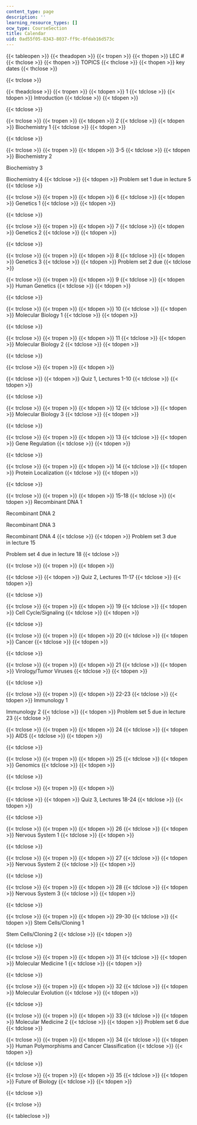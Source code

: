```yaml
---
content_type: page
description: ''
learning_resource_types: []
ocw_type: CourseSection
title: Calendar
uid: 0ad55f05-8343-8037-ff9c-0fdab16d573c
---
```


{{< tableopen >}}
{{< theadopen >}}
{{< tropen >}}
{{< thopen >}}
LEC #
{{< thclose >}}
{{< thopen >}}
TOPICS
{{< thclose >}}
{{< thopen >}}
key dates
{{< thclose >}}

{{< trclose >}}

{{< theadclose >}}
{{< tropen >}}
{{< tdopen >}}
1
{{< tdclose >}}
{{< tdopen >}}
Introduction
{{< tdclose >}}
{{< tdopen >}}

{{< tdclose >}}

{{< trclose >}}
{{< tropen >}}
{{< tdopen >}}
2
{{< tdclose >}}
{{< tdopen >}}
Biochemistry 1
{{< tdclose >}}
{{< tdopen >}}

{{< tdclose >}}

{{< trclose >}}
{{< tropen >}}
{{< tdopen >}}
3-5
{{< tdclose >}}
{{< tdopen >}}
Biochemistry 2  
  
Biochemistry 3  
  
Biochemistry 4
{{< tdclose >}}
{{< tdopen >}}
Problem set 1 due in lecture 5
{{< tdclose >}}

{{< trclose >}}
{{< tropen >}}
{{< tdopen >}}
6
{{< tdclose >}}
{{< tdopen >}}
Genetics 1
{{< tdclose >}}
{{< tdopen >}}

{{< tdclose >}}

{{< trclose >}}
{{< tropen >}}
{{< tdopen >}}
7
{{< tdclose >}}
{{< tdopen >}}
Genetics 2
{{< tdclose >}}
{{< tdopen >}}

{{< tdclose >}}

{{< trclose >}}
{{< tropen >}}
{{< tdopen >}}
8
{{< tdclose >}}
{{< tdopen >}}
Genetics 3
{{< tdclose >}}
{{< tdopen >}}
Problem set 2 due
{{< tdclose >}}

{{< trclose >}}
{{< tropen >}}
{{< tdopen >}}
9
{{< tdclose >}}
{{< tdopen >}}
Human Genetics
{{< tdclose >}}
{{< tdopen >}}

{{< tdclose >}}

{{< trclose >}}
{{< tropen >}}
{{< tdopen >}}
10
{{< tdclose >}}
{{< tdopen >}}
Molecular Biology 1
{{< tdclose >}}
{{< tdopen >}}

{{< tdclose >}}

{{< trclose >}}
{{< tropen >}}
{{< tdopen >}}
11
{{< tdclose >}}
{{< tdopen >}}
Molecular Biology 2
{{< tdclose >}}
{{< tdopen >}}

{{< tdclose >}}

{{< trclose >}}
{{< tropen >}}
{{< tdopen >}}

{{< tdclose >}}
{{< tdopen >}}
Quiz 1, Lectures 1-10
{{< tdclose >}}
{{< tdopen >}}

{{< tdclose >}}

{{< trclose >}}
{{< tropen >}}
{{< tdopen >}}
12
{{< tdclose >}}
{{< tdopen >}}
Molecular Biology 3
{{< tdclose >}}
{{< tdopen >}}

{{< tdclose >}}

{{< trclose >}}
{{< tropen >}}
{{< tdopen >}}
13
{{< tdclose >}}
{{< tdopen >}}
Gene Regulation
{{< tdclose >}}
{{< tdopen >}}

{{< tdclose >}}

{{< trclose >}}
{{< tropen >}}
{{< tdopen >}}
14
{{< tdclose >}}
{{< tdopen >}}
Protein Localization
{{< tdclose >}}
{{< tdopen >}}

{{< tdclose >}}

{{< trclose >}}
{{< tropen >}}
{{< tdopen >}}
15-18
{{< tdclose >}}
{{< tdopen >}}
Recombinant DNA 1  
  
Recombinant DNA 2  
  
Recombinant DNA 3  
  
Recombinant DNA 4
{{< tdclose >}}
{{< tdopen >}}
Problem set 3 due in lecture 15  
  
Problem set 4 due in lecture 18
{{< tdclose >}}

{{< trclose >}}
{{< tropen >}}
{{< tdopen >}}

{{< tdclose >}}
{{< tdopen >}}
Quiz 2, Lectures 11-17
{{< tdclose >}}
{{< tdopen >}}

{{< tdclose >}}

{{< trclose >}}
{{< tropen >}}
{{< tdopen >}}
19
{{< tdclose >}}
{{< tdopen >}}
Cell Cycle/Signaling
{{< tdclose >}}
{{< tdopen >}}

{{< tdclose >}}

{{< trclose >}}
{{< tropen >}}
{{< tdopen >}}
20
{{< tdclose >}}
{{< tdopen >}}
Cancer
{{< tdclose >}}
{{< tdopen >}}

{{< tdclose >}}

{{< trclose >}}
{{< tropen >}}
{{< tdopen >}}
21
{{< tdclose >}}
{{< tdopen >}}
Virology/Tumor Viruses
{{< tdclose >}}
{{< tdopen >}}

{{< tdclose >}}

{{< trclose >}}
{{< tropen >}}
{{< tdopen >}}
22-23
{{< tdclose >}}
{{< tdopen >}}
Immunology 1  
  
Immunology 2
{{< tdclose >}}
{{< tdopen >}}
Problem set 5 due in lecture 23
{{< tdclose >}}

{{< trclose >}}
{{< tropen >}}
{{< tdopen >}}
24
{{< tdclose >}}
{{< tdopen >}}
AIDS
{{< tdclose >}}
{{< tdopen >}}

{{< tdclose >}}

{{< trclose >}}
{{< tropen >}}
{{< tdopen >}}
25
{{< tdclose >}}
{{< tdopen >}}
Genomics
{{< tdclose >}}
{{< tdopen >}}

{{< tdclose >}}

{{< trclose >}}
{{< tropen >}}
{{< tdopen >}}

{{< tdclose >}}
{{< tdopen >}}
Quiz 3, Lectures 18-24
{{< tdclose >}}
{{< tdopen >}}

{{< tdclose >}}

{{< trclose >}}
{{< tropen >}}
{{< tdopen >}}
26
{{< tdclose >}}
{{< tdopen >}}
Nervous System 1
{{< tdclose >}}
{{< tdopen >}}

{{< tdclose >}}

{{< trclose >}}
{{< tropen >}}
{{< tdopen >}}
27
{{< tdclose >}}
{{< tdopen >}}
Nervous System 2
{{< tdclose >}}
{{< tdopen >}}

{{< tdclose >}}

{{< trclose >}}
{{< tropen >}}
{{< tdopen >}}
28
{{< tdclose >}}
{{< tdopen >}}
Nervous System 3
{{< tdclose >}}
{{< tdopen >}}

{{< tdclose >}}

{{< trclose >}}
{{< tropen >}}
{{< tdopen >}}
29-30
{{< tdclose >}}
{{< tdopen >}}
Stem Cells/Cloning 1  
  
Stem Cells/Cloning 2
{{< tdclose >}}
{{< tdopen >}}

{{< tdclose >}}

{{< trclose >}}
{{< tropen >}}
{{< tdopen >}}
31
{{< tdclose >}}
{{< tdopen >}}
Molecular Medicine 1
{{< tdclose >}}
{{< tdopen >}}

{{< tdclose >}}

{{< trclose >}}
{{< tropen >}}
{{< tdopen >}}
32
{{< tdclose >}}
{{< tdopen >}}
Molecular Evolution
{{< tdclose >}}
{{< tdopen >}}

{{< tdclose >}}

{{< trclose >}}
{{< tropen >}}
{{< tdopen >}}
33
{{< tdclose >}}
{{< tdopen >}}
Molecular Medicine 2
{{< tdclose >}}
{{< tdopen >}}
Problem set 6 due
{{< tdclose >}}

{{< trclose >}}
{{< tropen >}}
{{< tdopen >}}
34
{{< tdclose >}}
{{< tdopen >}}
Human Polymorphisms and Cancer Classification
{{< tdclose >}}
{{< tdopen >}}

{{< tdclose >}}

{{< trclose >}}
{{< tropen >}}
{{< tdopen >}}
35
{{< tdclose >}}
{{< tdopen >}}
Future of Biology
{{< tdclose >}}
{{< tdopen >}}

{{< tdclose >}}

{{< trclose >}}

{{< tableclose >}}